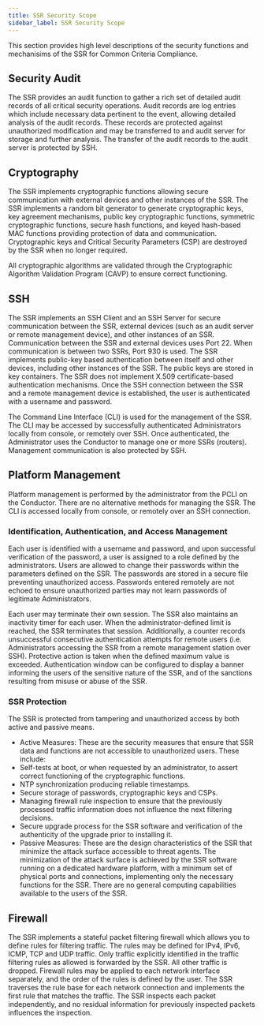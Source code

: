 ```yaml
---
title: SSR Security Scope
sidebar_label: SSR Security Scope
---
```

This section provides high level descriptions of the security functions and mechanisims of the SSR for Common Criteria Compliance.

## Security Audit

The SSR provides an audit function to gather a rich set of detailed audit records of all critical security operations. Audit records are log entries which include necessary data pertinent to the event, allowing detailed analysis of the audit records. These records are protected against unauthorized modification and may be transferred to and audit server for storage and further analysis. The transfer of the audit records to the audit server is protected by SSH.

## Cryptography

The SSR implements cryptographic functions allowing secure communication with external devices and other instances of the SSR. The SSR implements a random bit generator to generate cryptographic keys, key agreement mechanisms, public key cryptographic functions, symmetric cryptographic functions, secure hash functions, and keyed hash-based MAC functions providing protection of data and communication. Cryptographic keys and Critical Security Parameters (CSP) are destroyed by the SSR when no longer required.

All cryptographic algorithms are validated through the Cryptographic Algorithm Validation Program (CAVP) to ensure correct functioning.

## SSH 

The SSR implements an SSH Client and an SSH Server for secure communication between the SSR, external devices (such as an audit server or remote management device), and other instances of an SSR. Communication between the SSR and external devices uses Port 22. When communication is between two SSRs, Port 930 is used. The SSR implements public-key based authentication between itself and other devices, including other instances of the SSR. The public keys are stored in key containers. The SSR does not implement X.509 certificate-based authentication mechanisms. Once the SSH connection between the SSR and a remote management device is established, the user is authenticated with a username and password. 

The Command Line Interface (CLI) is used for the management of the SSR. The CLI may be accessed by successfully authenticated Administrators locally from console, or remotely over SSH. Once authenticated, the Administrator uses the Conductor to manage one or more SSRs (routers). Management communication is also protected by SSH.

## Platform Management

Platform management is performed by the administrator from the PCLI on the Conductor. There are no alternative methods for managing the SSR. The CLI is accessed locally from console, or remotely over an SSH connection.

### Identification, Authentication, and Access Management

Each user is identified with a username and password, and upon successful verification of the password, a user is assigned to a role defined by the administrators. Users are allowed to change their passwords within the parameters defined on the SSR. The passwords are stored in a secure file preventing unauthorized access. Passwords entered remotely are not echoed to ensure unauthorized parties may not learn passwords of legitimate Administrators. 

Each user may terminate their own session. The SSR also maintains an inactivity timer for each user. When the administrator-defined limit is reached, the SSR terminates that session. Additionally, a counter records unsuccessful consecutive authentication attempts for remote users (i.e. Administrators accessing the SSR from a remote management station over SSH). Protective action is taken when the defined maximum value is exceeded. Authentication window can be configured to display a banner informing the users of the sensitive nature of the SSR, and of the sanctions resulting from misuse or abuse of the SSR.

### SSR Protection

The SSR is protected from tampering and unauthorized access by both active and passive means. 

- Active Measures: These are the security measures that ensure that SSR data and functions are not accessible to unauthorized users. These include:
 - Self-tests at boot, or when requested by an administrator, to assert correct functioning of the cryptographic functions.
 - NTP synchronization producing reliable timestamps.
 - Secure storage of passwords, cryptographic keys and CSPs.
 - Managing firewall rule inspection to ensure that the previously processed traffic information does not influence the next filtering decisions.
 - Secure upgrade process for the SSR software and verification of the authenticity of the upgrade prior to installing it.
- Passive Measures: These are the design characteristics of the SSR that minimize the attack surface accessible to threat agents. The minimization of the attack surface is achieved by the SSR software running on a dedicated hardware platform, with a minimum set of physical ports and connections, implementing only the necessary functions for the SSR. There are no general computing capabilities available to the users of the SSR.

## Firewall

The SSR implements a stateful packet filtering firewall which allows you to define rules for filtering traffic. The rules may be defined for IPv4, IPv6, ICMP, TCP and UDP traffic. Only traffic explicitly identified in the traffic filtering rules as allowed is forwarded by the SSR. All other traffic is dropped. Firewall rules may be applied to each network interface separately, and the order of the rules is defined by the user. The SSR traverses the rule base for each network connection and implements the first rule that matches the traffic. The SSR inspects each packet independently, and no residual information for previously inspected packets influences the inspection.
